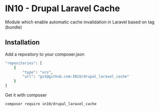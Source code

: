 # IN10 - Drupal Laravel Cache

Module which enable automatic cache invalidation in Laravel based on tag (bundle) 

## Installation

Add a repository to your composer.json

```bash
"repositories": [
    {
        "type": "vcs",
        "url": "git@github.com:IN10/drupal_laravel_cache"
    }
]
```

Get it with composer

```bash
composer require in10/drupal_laravel_cache
```